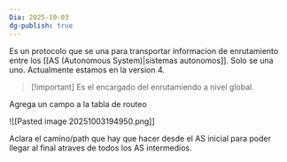 ```yaml
---
Dia: 2025-10-03
dg-publish: true
---
```

Es un protocolo que se una para transportar informacion de enrutamiento entre los [[AS (Autonomous System)|sistemas autonomos]]. Solo se una uno. Actualmente estamos en la version 4.

>[!important] Es el encargado del enrutamiendo a nivel global.


Agrega un campo a la tabla de routeo

![[Pasted image 20251003194950.png]]

Aclara el camino/path que hay que hacer desde el AS inicial para poder llegar al final  atraves de todos los AS intermedios.